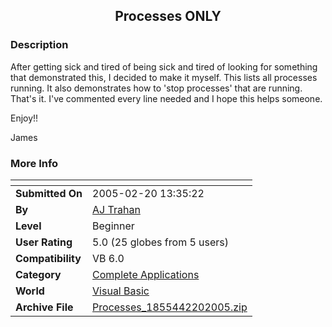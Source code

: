 ﻿<div align="center">

## Processes ONLY


</div>

### Description

After getting sick and tired of being sick and tired of looking for something that demonstrated this, I decided to make it myself. This lists all processes running. It also demonstrates how to 'stop processes' that are running. That's it. I've commented every line needed and I hope this helps someone.

Enjoy!!

James
 
### More Info
 


<span>             |<span>
---                |---
**Submitted On**   |2005-02-20 13:35:22
**By**             |[AJ Trahan](https://github.com/Planet-Source-Code/PSCIndex/blob/master/ByAuthor/aj-trahan.md)
**Level**          |Beginner
**User Rating**    |5.0 (25 globes from 5 users)
**Compatibility**  |VB 6\.0
**Category**       |[Complete Applications](https://github.com/Planet-Source-Code/PSCIndex/blob/master/ByCategory/complete-applications__1-27.md)
**World**          |[Visual Basic](https://github.com/Planet-Source-Code/PSCIndex/blob/master/ByWorld/visual-basic.md)
**Archive File**   |[Processes\_1855442202005\.zip](https://github.com/Planet-Source-Code/aj-trahan-processes-only__1-59038/archive/master.zip)








